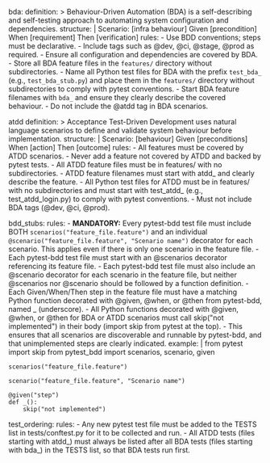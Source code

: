 bda:
  definition: >
    Behaviour-Driven Automation (BDA) is a self-describing and self-testing approach to automating system configuration and dependencies.
  structure: |
    Scenario: [infra behaviour]
      Given [precondition]
      When [requirement]
      Then [verification]
  rules:
    - Use BDD conventions; steps must be declarative.
    - Include tags such as @dev, @ci, @stage, @prod as required.
    - Ensure all configuration and dependencies are covered by BDA.
    - Store all BDA feature files in the `features/` directory without subdirectories.
    - Name all Python test files for BDA with the prefix `test_bda_` (e.g., `test_bda_stub.py`) and place them in the `features/` directory without subdirectories to comply with pytest conventions.
    - Start BDA feature filenames with `bda_` and ensure they clearly describe the covered behaviour.
    - Do not include the @atdd tag in BDA scenarios.

atdd
  definition: >
    Acceptance Test-Driven Development uses natural language scenarios to define and validate system behaviour before implementation.
  structure: |
    Scenario: [behaviour]
      Given [preconditions]
       When [action]
       Then [outcome]
  rules:
    - All features must be covered by ATDD scenarios.
    - Never add a feature not covered by ATDD and backed by pytest tests.
    - All ATDD feature files must be in features/ with no subdirectories.
    - ATDD feature filenames must start with atdd_ and clearly describe the feature.
    - All Python test files for ATDD must be in features/ with no subdirectories and must start with test_atdd_ (e.g., test_atdd_login.py) to comply with pytest conventions.
    - Must not include BDA tags (@dev, @ci, @prod).

bdd_stubs:
  rules:
    - **MANDATORY:** Every pytest-bdd test file must include BOTH `scenarios("feature_file.feature")` and an individual `@scenario("feature_file.feature", "Scenario name")` decorator for each scenario. This applies even if there is only one scenario in the feature file.
    - Each pytest-bdd test file must start with an @scenarios decorator referencing its feature file.
    - Each pytest-bdd test file must also include an @scenario decorator for each scenario in the feature file, but neither @scenarios nor @scenario should be followed by a function definition.
    - Each Given/When/Then step in the feature file must have a matching Python function decorated with @given, @when, or @then from pytest-bdd, named _ (underscore).
    - All Python functions decorated with @given, @when, or @then for BDA or ATDD scenarios must call skip("not implemented") in their body (import skip from pytest at the top).
    - This ensures that all scenarios are discoverable and runnable by pytest-bdd, and that unimplemented steps are clearly indicated.
  example: |
    from pytest import skip
    from pytest_bdd import scenarios, scenario, given

    scenarios("feature_file.feature")

    scenario("feature_file.feature", "Scenario name")

    @given("step")
    def _():
        skip("not implemented")

test_ordering:
  rules:
    - Any new pytest test file must be added to the TESTS list in tests/conftest.py for it to be collected and run.
    - All ATDD tests (files starting with atdd_) must always be listed after all BDA tests (files starting with bda_) in the TESTS list, so that BDA tests run first.
